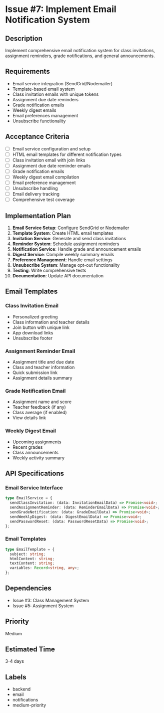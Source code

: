 # Issue #7: Implement Email Notification System

## Description

Implement comprehensive email notification system for class invitations, assignment reminders, grade notifications, and general announcements.

## Requirements

- Email service integration (SendGrid/Nodemailer)
- Template-based email system
- Class invitation emails with unique tokens
- Assignment due date reminders
- Grade notification emails
- Weekly digest emails
- Email preferences management
- Unsubscribe functionality

## Acceptance Criteria

- [ ] Email service configuration and setup
- [ ] HTML email templates for different notification types
- [ ] Class invitation email with join links
- [ ] Assignment due date reminder emails
- [ ] Grade notification emails
- [ ] Weekly digest email compilation
- [ ] Email preference management
- [ ] Unsubscribe handling
- [ ] Email delivery tracking
- [ ] Comprehensive test coverage

## Implementation Plan

1. **Email Service Setup**: Configure SendGrid or Nodemailer
2. **Template System**: Create HTML email templates
3. **Invitation Service**: Generate and send class invitations
4. **Reminder System**: Schedule assignment reminders
5. **Notification Service**: Handle grade and announcement emails
6. **Digest Service**: Compile weekly summary emails
7. **Preference Management**: Handle email settings
8. **Unsubscribe System**: Manage opt-out functionality
9. **Testing**: Write comprehensive tests
10. **Documentation**: Update API documentation

## Email Templates

### Class Invitation Email

- Personalized greeting
- Class information and teacher details
- Join button with unique link
- App download links
- Unsubscribe footer

### Assignment Reminder Email

- Assignment title and due date
- Class and teacher information
- Quick submission link
- Assignment details summary

### Grade Notification Email

- Assignment name and score
- Teacher feedback (if any)
- Class average (if enabled)
- View details link

### Weekly Digest Email

- Upcoming assignments
- Recent grades
- Class announcements
- Weekly activity summary

## API Specifications

### Email Service Interface

```typescript
type EmailService = {
  sendClassInvitation: (data: InvitationEmailData) => Promise<void>;
  sendAssignmentReminder: (data: ReminderEmailData) => Promise<void>;
  sendGradeNotification: (data: GradeEmailData) => Promise<void>;
  sendWeeklyDigest: (data: DigestEmailData) => Promise<void>;
  sendPasswordReset: (data: PasswordResetData) => Promise<void>;
};
```

### Email Templates

```typescript
type EmailTemplate = {
  subject: string;
  htmlContent: string;
  textContent: string;
  variables: Record<string, any>;
};
```

## Dependencies

- Issue #3: Class Management System
- Issue #5: Assignment System

## Priority

Medium

## Estimated Time

3-4 days

## Labels

- backend
- email
- notifications
- medium-priority
